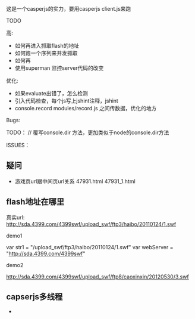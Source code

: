 
这是一个casperjs的实力，要用casperjs client.js来跑

TODO

高:

- 如何再进入抓取flash的地址
- 如何跑一个序列来并发抓取
- 如何再
- 使用superman 监控server代码的改变

优化:

- 如果evaluate出错了，怎么检测
- 引入代码检查，每个js写上jshint注释，jshint
- console.record modules/record.js 之间传数据，优化的地方

Bugs:

TODO：
// 覆写console.dir 方法，更加类似于node的console.dir方法

ISSUES：

## 疑问
- 游戏页url跟中间页url关系 47931.html 47931_1.html 


## flash地址在哪里
真实url: http://sda.4399.com/4399swf/upload_swf/ftp3/haibo/20110124/1.swf

demo1 

var str1 = "/upload_swf/ftp3/haibo/20110124/1.swf"
var webServer = "http://sda.4399.com/4399swf"

demo2

http://sda.4399.com/4399swf/upload_swf/ftp8/caoxinxin/20120530/3.swf

## capserjs多线程

- 
